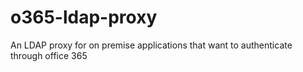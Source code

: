 # o365-ldap-proxy
An LDAP proxy for on premise applications that want to authenticate through office 365
